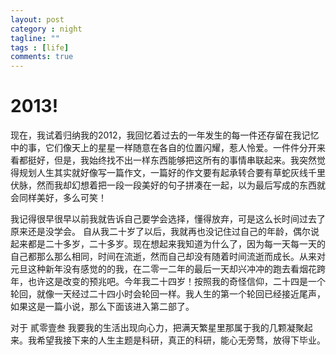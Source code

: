 ```yaml
---
layout: post
category : night
tagline: ""
tags : [life]
comments: true
---
```


# 2013!
现在，我试着归纳我的2012，我回忆着过去的一年发生的每一件还存留在我记忆中的事，它们像天上的星星一样随意在各自的位置闪耀，惹人怜爱。一件件分开来看都挺好，但是，我始终找不出一样东西能够把这所有的事情串联起来。我突然觉得规划人生其实就好像写一篇作文，一篇好的作文要有起承转合要有草蛇灰线千里伏脉，然而我却幻想着把一段一段美好的句子拼凑在一起，以为最后写成的东西就会同样美好，多么可笑！

我记得很早很早以前我就告诉自己要学会选择，懂得放弃，可是这么长时间过去了原来还是没学会。
自从我二十岁了以后，我就再也没记住过自己的年龄，偶尔说起来都是二十多岁，二十多岁。现在想起来我知道为什么了，因为每一天每一天的自己都那么那么相同，时间在流逝，然而自己却没有随着时间流逝而成长。从来对元旦这种新年没有感觉的的我，在二零一二年的最后一天却兴冲冲的跑去看烟花跨年，也许这是改变的预兆吧。今年我二十四岁！按照我的奇怪信仰，二十四是一个轮回，就像一天经过二十四小时会轮回一样。我人生的第一个轮回已经接近尾声，如果这是一篇小说，那么下面该进入第二部了。

对于 貳零壹叁 我要我的生活出现向心力，把满天繁星里那属于我的几颗凝聚起来。我希望我接下来的人生主题是科研，真正的科研，能心无旁骛，放得下毕业。

